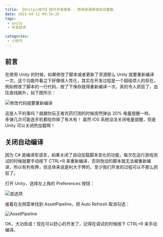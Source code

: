 ```yaml
---
title: 【Unity小技巧】提升开发效率 - 禁用资源修改自动重载
date: 2022-04-11 09:16:25
tags:
 - unity
 - 开发技术

categories:
 - 小技巧
---
```

## 前言
在使用 Unity 的时候，如果修改了脚本或者更新了资源那么 Unity 就要重新编译一次，这个功能咋看之下好像很人性化，其实在开发过程是一个超级烦人的存在，例如修改了脚本的一行代码，按了下保存就得重新编译一次，真的令人抓狂了，血压直线飙升，如下图所示：

![修改代码就要重新编译](https://s2.loli.net/2022/04/11/8IhpbSY3Krls9FA.jpg)

这是人干的事吗？就跟你玩王者农药打团的时候突然弹出 20% 电量提醒一样。
多弹几次可能连手机都给你摔了有木有！
虽然 IOS 系统没法关闭电量提醒，但是 Unity 可以关闭热加载啊！
## 关闭自动编译
因为 C# 是编译型语言，如果关闭了自动加载脚本变化的功能，每次在运行游戏测试的时候就要手动按下 CTRL+R 来重新编译，否则改动的脚本就无法被重新编译，所以有利有弊，但总体来说是利大于弊的，至少我们开发的过程可以不那么抓狂了。

打开 Unity，选择左上角的 Preferences 按钮：

![首选项](https://s2.loli.net/2022/04/11/fyu6aZxbL5BGXc9.jpg)

接着在左侧菜单找到 AssetPipeline，把 Auto Refresh 取消勾选：

![AssetPipeline](https://s2.loli.net/2022/04/11/O8cYX9uAfrSCdBD.jpg)

OK，大功告成！现在可以舒心的开发了，记得在调试的时候按下 CTRL+R 来手动编译。